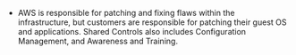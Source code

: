 - AWS is responsible for patching and fixing flaws within the infrastructure, but customers are responsible for patching their guest OS and applications. Shared Controls also includes Configuration Management, and Awareness and Training.